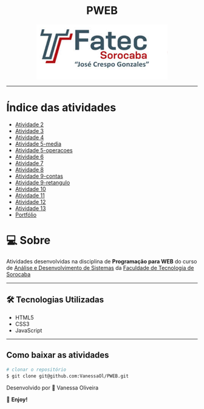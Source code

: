  <h1 ALIGN="center">PWEB</h1>

<div align="center">
    <img src="logo-fatec-readme.jpg">
</div>

---
# Índice das atividades

- [Atividade 2](https://github.com/VanessaOl/PWEB/blob/master/Atividade2.docx)
- [Atividade 3](https://github.com/VanessaOl/PWEB/tree/master/Atividade3)
- [Atividade 4](https://github.com/VanessaOl/PWEB/tree/master/ATV4)
- [Atividade 5-media](https://github.com/VanessaOl/PWEB/tree/master/ATV5-media)
- [Atividade 5-operacoes](https://github.com/VanessaOl/PWEB/tree/master/Atividade5-operacoes)
- [Atividade 6](https://github.com/VanessaOl/PWEB/tree/master/Atividade6)
- [Atividade 7](https://github.com/VanessaOl/PWEB/tree/master/Atividade7)
- [Atividade 8](https://github.com/VanessaOl/PWEB/tree/master/Atividade8)
- [Atividade 9-contas](https://github.com/VanessaOl/PWEB/tree/master/Atividade9-contas)
- [Atividade 9-retangulo](https://github.com/VanessaOl/PWEB/tree/master/Atividade9-retangulo)
- [Atividade 10](https://github.com/VanessaOl/PWEB/tree/master/Atividade10)
- [Atividade 11](https://github.com/VanessaOl/PWEB/tree/master/Atividade11)
- [Atividade 12](https://github.com/VanessaOl/PWEB/tree/master/Atividade%2012)
- [Atividade 13](https://github.com/VanessaOl/PWEB/tree/master/Atividade13)
- [Portfólio](https://github.com/VanessaOl/PWEB/tree/master/Portfolio)

# 💻 Sobre

Atividades desenvolvidas na disciplina de **Programação para WEB** do curso de 
[Análise e Desenvolvimento de Sistemas](http://www.fatecsorocaba.edu.br/curso_ads.asp) da
[Faculdade de Tecnologia de Sorocaba](http://www.fatecsorocaba.edu.br/)

---

## 🛠 Tecnologias Utilizadas

- HTML5
- CSS3
- JavaScript

---

## Como baixar as atividades

```bash
# clonar o repositório
$ git clone git@github.com:VanessaOl/PWEB.git

```

 Desenvolvido por 🖤 Vanessa Oliveira

  🖤 **Enjoy!**